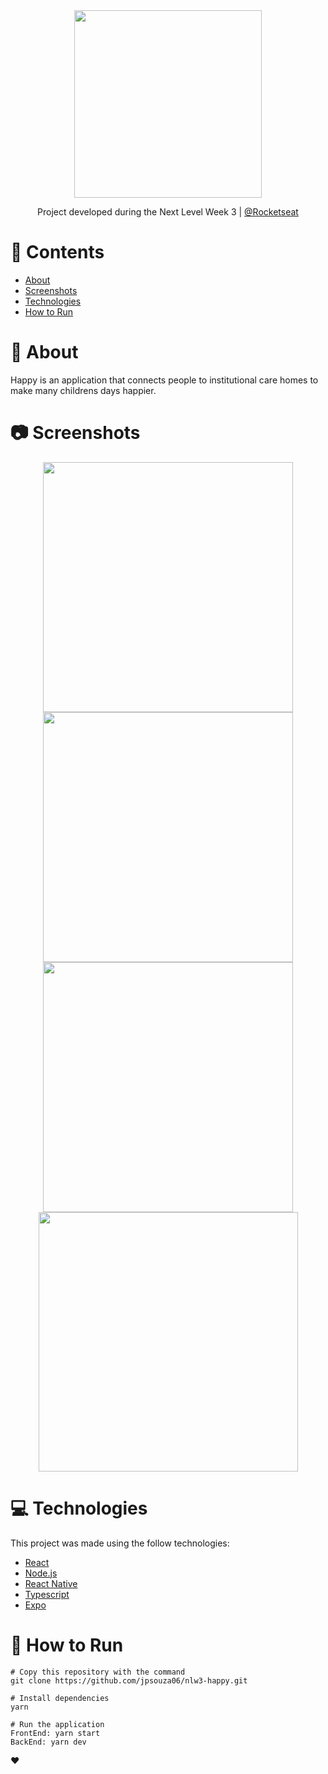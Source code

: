 <div align="center">
  <img src="https://user-images.githubusercontent.com/54922299/139533924-4fa8ebe0-47d7-4628-99be-220c8b70a765.png" width="300">
</div>
<p align="center">
    Project developed during the Next Level Week 3 | <a href="https://github.com/Rocketseat">@Rocketseat</a>
</p

 ## 

# 📌 Contents

* [About](#rocket-about)
* [Screenshots](#camera-screenshots) 
* [Technologies](#rocket-technologies) 
* [How to Run](#wrench-how-to-run)


# :rocket: About

Happy is an application that connects people to institutional care homes to make many childrens days happier.

##


# :camera: Screenshots

<div align="center">
  <img src="https://user-images.githubusercontent.com/54922299/139534247-05fa213f-3c56-42b9-8b28-bdee158fbab4.png" width="400px">
  <img src="https://user-images.githubusercontent.com/54922299/139534265-47ef7722-0d62-4f49-9030-3bce768e78f8.png" width="400px">
  <img src="https://user-images.githubusercontent.com/54922299/139534266-cd3a13ab-a3ec-42fb-bb97-2caa301e4a1f.png" width="400px">
  <img src="https://user-images.githubusercontent.com/54922299/139534270-4ec24090-9ff2-4d12-80e4-ebdb2e1b5c05.png" width="415px">
</div>







# :computer: Technologies
This project was made using the follow technologies:

* [React](https://reactjs.org/) 
* [Node.js](https://nodejs.org/)     
* [React Native](https://reactnative.dev/)
* [Typescript](https://www.typescriptlang.org/)
* [Expo](https://expo.dev/)






# :wrench: How to Run
```
# Copy this repository with the command
git clone https://github.com/jpsouza06/nlw3-happy.git

# Install dependencies
yarn 

# Run the application
FrontEnd: yarn start
BackEnd: yarn dev

```

:heart:





